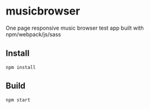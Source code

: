 
musicbrowser
==============

One page responsive music browser test app built with npm/webpack/js/sass

## Install
```
npm install
```
## Build
```
npm start
```
